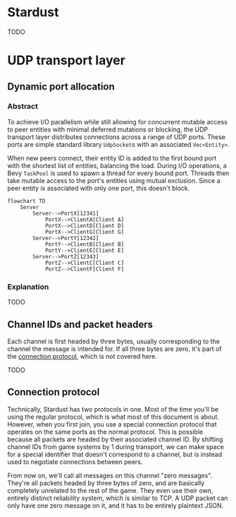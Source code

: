 # Stardust
TODO

# UDP transport layer
## Dynamic port allocation
### Abstract
To achieve I/O parallelism while still allowing for concurrent mutable access to peer entities with minimal deferred mutations or blocking, the UDP transport layer distributes connections across a range of UDP ports. These ports are simple standard library `UdpSocket`s with an associated `Vec<Entity>`.

When new peers connect, their entity ID is added to the first bound port with the shortest list of entities, balancing the load. During I/O operations, a Bevy `TaskPool` is used to spawn a thread for every bound port. Threads then take mutable access to the port's entities using mutual exclusion. Since a peer entity is associated with only one port, this doesn't block.

```mermaid
flowchart TD
    Server
        Server-->PortX[12341]
            PortX-->ClientA[Client A]
            PortX-->ClientD[Client D]
            PortX-->ClientG[Client G]
        Server-->PortY[12342]
            PortY-->ClientB[Client B]
            PortY-->ClientE[Client E]
        Server-->PortZ[12343]
            PortZ-->ClientC[Client C]
            PortZ-->ClientF[Client F]
```

### Explanation
TODO

## Channel IDs and packet headers
Each channel is first headed by three bytes, usually corresponding to the channel the message is intended for. If all three bytes are zero, it's part of the [connection protocol](#connection-protocol), which is not covered here.

TODO

## Connection protocol
Technically, Stardust has two protocols in one. Most of the time you'll be using the regular protocol, which is what most of this document is about. However, when you first join, you use a special connection protocol that operates on the same ports as the normal protocol. This is possible because all packets are headed by their associated channel ID. By shifting channel IDs from game systems by 1 during transport, we can make space for a special identifier that doesn't correspond to a channel, but is instead used to negotiate connections between peers.

From now on, we'll call all messages on this channel "zero messages". They're all packets headed by three bytes of zero, and are basically completely unrelated to the rest of the game. They even use their own, entirely distinct reliability system, which is similar to TCP. A UDP packet can only have one zero message on it, and it has to be entirely plaintext JSON.